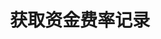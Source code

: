---
title: 获取资金费率记录
position_number: 2.3
type: get
description: /v1/public/q/funding-rate-record
parameters:
    -
        name: symbol
        type: string
        mandatory: true
        default: N/A
        description: 交易对
        ranges:
    -
        name: direction
        type:
        mandatory: true
        default: NEXT
        description: "方向（PREV:上一页；NEXT:下一页）\t"
        ranges: PREV;NEXT
    -
        name: id
        type:
        mandatory: false
        default:
        description: id
        ranges:
    -
        name: limit
        type:
        mandatory: false
        default:
        description: "条数\t"
        ranges:
content_markdown: 注：**此方法不需要签名**
left_code_blocks:
    -
        code_block: "public void getKLine() {\r\n\tString text = HttpUtil.get(URL + \"/data/api/v1/getKLine?market=btc_usdt&type=1min&since=0\");\r\n\tSystem.out.println(text);\r\n}"
        title: Java
        language: java
right_code_blocks:
    -
        code_block: "{\n\t\"error\": {\n\t\t\"code\": \"\",\n\t\t\"msg\": \"\"\n\t},\n\t\"msgInfo\": \"\",\n\t\"result\": {\n\t\t\"fundingRate\": 0,\n\t\t\"nextCollectionTime\": 0,\n\t\t\"symbol\": \"\"\n\t},\n\t\"returnCode\": 0\n}"
        title: Response
        language: json
---